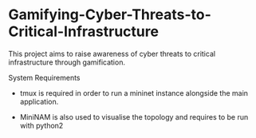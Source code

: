 # Gamifying-Cyber-Threats-to-Critical-Infrastructure
This project aims to raise awareness of cyber threats to critical infrastructure through gamification.


System Requirements

- tmux is required in order to run a mininet instance alongside the main application.

- MiniNAM is also used to visualise the topology and requires to be run with python2